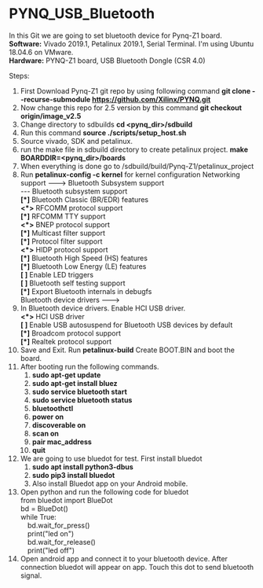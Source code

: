 # PYNQ_USB_Bluetooth
In this Git we are going to set bluetooth device for Pynq-Z1 board.  
**Software:** Vivado 2019.1, Petalinux 2019.1, Serial Terminal. I'm using Ubuntu 18.04.6 on VMware.  
**Hardware:** PYNQ-Z1 board, USB Bluetooth Dongle (CSR 4.0)  

Steps:  
1. First Download Pynq-Z1 git repo by using following command **git clone --recurse-submodule https://github.com/Xilinx/PYNQ.git**
2. Now change this repo for 2.5 version by this command **git checkout origin/image_v2.5**
3. Change directory to sdbuilds **cd <pynq_dir>/sdbuild**
4. Run this command **source ./scripts/setup_host.sh**
5. Source vivado, SDK and petalinux.
6. run the make file in sdbuild directory to create petalinux project. **make BOARDDIR=<pynq_dir>/boards**
7. When everything is done go to <pynq>/sdbuild/build/Pynq-Z1/petalinux_project
8. Run **petalinux-config -c kernel** for kernel configuration Networking support ---> Bluetooth Subsystem support                      
       --- Bluetooth subsystem support                                    
      **[*]**   Bluetooth Classic (BR/EDR) features                         
      **<*>**     RFCOMM protocol support                                   
      **[*]**       RFCOMM TTY support                                      
      **<*>**     BNEP protocol support                                    
      **[*]**       Multicast filter support                               
      **[*]**       Protocol filter support                                
      **<*>**     HIDP protocol support                                    
      **[*]**     Bluetooth High Speed (HS) features                       
      **[*]**   Bluetooth Low Energy (LE) features                         
      **[ ]**   Enable LED triggers                                        
      **[ ]**   Bluetooth self testing support                             
      **[*]**   Export Bluetooth internals in debugfs                      
            Bluetooth device drivers  --->
9. In Bluetooth device drivers. Enable HCI USB driver.                             
   **<*>** HCI USB driver                             
   **[ ]**   Enable USB autosuspend for Bluetooth USB devices by default                             
   **[*]**   Broadcom protocol support                             
   **[*]**   Realtek protocol support
10. Save and Exit. Run **petalinux-build** Create BOOT.BIN and boot the board.
11. After booting run the following commands.
    1. **sudo apt-get update**
    2. **sudo apt-get install bluez**
    3. **sudo service bluetooth start**
    4. **sudo service bluetooth status**
    5. **bluetoothctl**
    6. **power on**
    7. **discoverable on**
    8. **scan on**
    9. **pair mac_address**
    10. **quit**
12. We are going to use bluedot for test. First install bluedot
    1. **sudo apt install python3-dbus**
    2. **sudo pip3 install bluedot**
    3. Also install Bluedot app on your Android mobile.
13. Open python and run the following code for bluedot  
    from bluedot import BlueDot  
    bd = BlueDot()  
    while True:  
    &emsp;bd.wait_for_press()  
    &emsp;print("led on")  
    &emsp;bd.wait_for_release()  
    &emsp;print("led off")
14. Open android app and connect it to your bluetooth device. After connection bluedot will appear on app. Touch this dot to send bluetooth signal.
